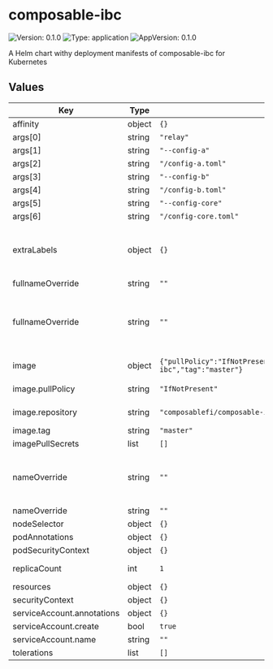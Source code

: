 # composable-ibc

![Version: 0.1.0](https://img.shields.io/badge/Version-0.1.0-informational?style=flat-square) ![Type: application](https://img.shields.io/badge/Type-application-informational?style=flat-square) ![AppVersion: 0.1.0](https://img.shields.io/badge/AppVersion-0.1.0-informational?style=flat-square)

A Helm chart withy deployment manifests of composable-ibc for Kubernetes

## Values

| Key | Type | Default | Description |
|-----|------|---------|-------------|
| affinity | object | `{}` |  |
| args[0] | string | `"relay"` |  |
| args[1] | string | `"--config-a"` |  |
| args[2] | string | `"/config-a.toml"` |  |
| args[3] | string | `"--config-b"` |  |
| args[4] | string | `"/config-b.toml"` |  |
| args[5] | string | `"--config-core"` |  |
| args[6] | string | `"/config-core.toml"` |  |
| extraLabels | object | `{}` | Additional common labels on pods and services |
| fullnameOverride | string | `""` |  |
| fullnameOverride | string | `""` | Provide a name to substitute for the full names of resources |
| image | object | `{"pullPolicy":"IfNotPresent","repository":"composablefi/composable-ibc","tag":"master"}` | Image of relayer. |
| image.pullPolicy | string | `"IfNotPresent"` | Image pull policy |
| image.repository | string | `"composablefi/composable-ibc"` | Image repository |
| image.tag | string | `"master"` | Image tag |
| imagePullSecrets | list | `[]` |  |
| nameOverride | string | `""` | Provide a name in place of node for `app:` labels |
| nameOverride | string | `""` |  |
| nodeSelector | object | `{}` |  |
| podAnnotations | object | `{}` |  |
| podSecurityContext | object | `{}` |  |
| replicaCount | int | `1` | Number of replicas |
| resources | object | `{}` |  |
| securityContext | object | `{}` |  |
| serviceAccount.annotations | object | `{}` |  |
| serviceAccount.create | bool | `true` |  |
| serviceAccount.name | string | `""` |  |
| tolerations | list | `[]` |  |


